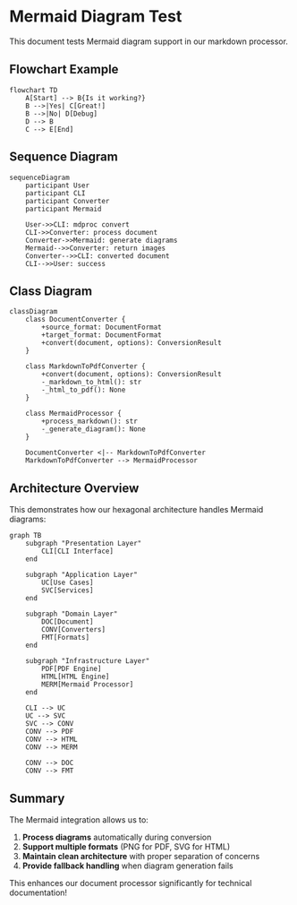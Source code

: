 # Mermaid Diagram Test

This document tests Mermaid diagram support in our markdown processor.

## Flowchart Example

```mermaid
flowchart TD
    A[Start] --> B{Is it working?}
    B -->|Yes| C[Great!]
    B -->|No| D[Debug]
    D --> B
    C --> E[End]
```

## Sequence Diagram

```mermaid
sequenceDiagram
    participant User
    participant CLI
    participant Converter
    participant Mermaid
    
    User->>CLI: mdproc convert
    CLI->>Converter: process document
    Converter->>Mermaid: generate diagrams
    Mermaid-->>Converter: return images
    Converter-->>CLI: converted document
    CLI-->>User: success
```

## Class Diagram

```mermaid
classDiagram
    class DocumentConverter {
        +source_format: DocumentFormat
        +target_format: DocumentFormat
        +convert(document, options): ConversionResult
    }
    
    class MarkdownToPdfConverter {
        +convert(document, options): ConversionResult
        -_markdown_to_html(): str
        -_html_to_pdf(): None
    }
    
    class MermaidProcessor {
        +process_markdown(): str
        -_generate_diagram(): None
    }
    
    DocumentConverter <|-- MarkdownToPdfConverter
    MarkdownToPdfConverter --> MermaidProcessor
```

## Architecture Overview

This demonstrates how our hexagonal architecture handles Mermaid diagrams:

```mermaid
graph TB
    subgraph "Presentation Layer"
        CLI[CLI Interface]
    end
    
    subgraph "Application Layer"
        UC[Use Cases]
        SVC[Services]
    end
    
    subgraph "Domain Layer"
        DOC[Document]
        CONV[Converters]
        FMT[Formats]
    end
    
    subgraph "Infrastructure Layer"
        PDF[PDF Engine]
        HTML[HTML Engine]
        MERM[Mermaid Processor]
    end
    
    CLI --> UC
    UC --> SVC
    SVC --> CONV
    CONV --> PDF
    CONV --> HTML
    CONV --> MERM
    
    CONV --> DOC
    CONV --> FMT
```

## Summary

The Mermaid integration allows us to:

1. **Process diagrams** automatically during conversion
2. **Support multiple formats** (PNG for PDF, SVG for HTML)
3. **Maintain clean architecture** with proper separation of concerns
4. **Provide fallback handling** when diagram generation fails

This enhances our document processor significantly for technical documentation!
